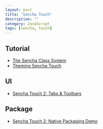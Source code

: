 ```yaml
---
layout: post
title: "Sencha Touch"
description: ""
category: JavaScript
tags: [sencha, touch]
--- 
```


## Tutorial

- [The Sencha Class System](http://www.sencha.com/learn/sencha-class-system)
- [Theming Sencha Touch](http://www.sencha.com/learn/theming-sencha-touch)

## UI

- [Sencha Touch 2: Tabs & Toolbars](http://www.sencha.com/learn/sencha-touch-2-tabs-toolbars)

## Package

- [Sencha Touch 2: Native Packaging Demo](http://www.sencha.com/learn/sencha-touch-2-native-packaging-demo)